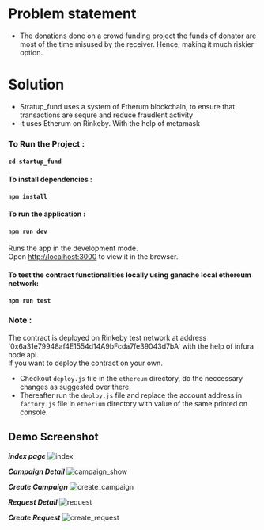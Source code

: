 # Problem statement
* The donations done on a crowd funding project the funds of donator are most of the time misused by the receiver. Hence, making it much riskier option.
# Solution
* Stratup_fund uses a system of Etherum blockchain, to ensure that transactions are sequre and reduce fraudlent activity
* It uses Etherum on Rinkeby. With the help of metamask

### To Run the Project :

#### `cd startup_fund`

#### To install dependencies :

#### `npm install`

#### To run the application :

#### `npm run dev`

Runs the app in the development mode.<br />
Open [http://localhost:3000](http://localhost:3000) to view it in the browser.

#### To test the contract functionalities locally using ganache local ethereum network:

#### `npm run test`

### Note :
The contract is deployed on Rinkeby test network at address '0x6a31e79948af4E1554d14A9bFcda7fe39043d7bA' with the help of infura node api.<br/> 
If you want to deploy the contract on your own. 
* Checkout `deploy.js` file in the `ethereum` directory, do the neccessary changes as suggested over there. 
* Thereafter run the `deploy.js` file and replace the account address in `factory.js` file in `etherium` directory with value of the same printed on console.

## Demo Screenshot

***index page***
![index](https://user-images.githubusercontent.com/67409557/132615574-4b0771c8-8290-4788-9caf-67e6bfb7a574.png)

***Campaign Detail***
![campaign_show](https://user-images.githubusercontent.com/67409557/130391447-811ddf4a-2fe3-468a-9605-c01944200a5a.png)

***Create Campaign***
![create_campaign](https://user-images.githubusercontent.com/67409557/130391567-231f68a5-22b6-41f7-8799-c11052bb63bf.png)

***Request Detail***
![request](https://user-images.githubusercontent.com/67409557/130391478-bb3f426b-aec9-413d-a1c3-4a757f94e914.png)

***Create Request***
![create_request](https://user-images.githubusercontent.com/67409557/130391526-c4d52c8a-fd99-45e4-a7e2-cad2d5742dae.png)



